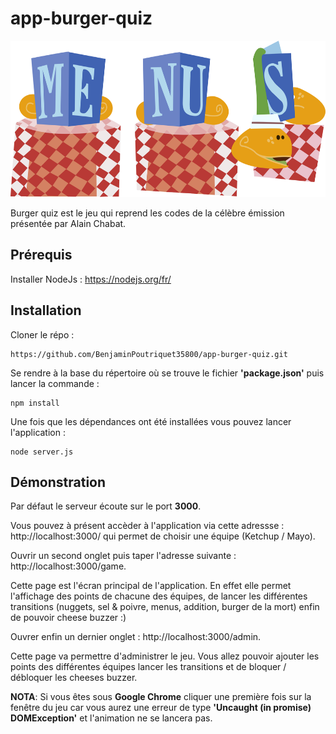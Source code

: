 # app-burger-quiz

<p align="center">
<img src="https://raw.githubusercontent.com/BenjaminPoutriquet35800/app-burger-quiz/master/views/public/images/backgrounds/menus.svg?sanitize=true" height="250"> 
</p>

Burger quiz est le jeu qui reprend les codes de la célèbre émission présentée par Alain Chabat. 

## Prérequis
Installer NodeJs : https://nodejs.org/fr/

## Installation

Cloner le répo :

```
https://github.com/BenjaminPoutriquet35800/app-burger-quiz.git
```

Se rendre à la base du répertoire où se trouve le fichier **'package.json'** puis lancer la commande :

```
npm install
```

Une fois que les dépendances ont été installées vous pouvez lancer l'application :

```
node server.js
```

## Démonstration

Par défaut le serveur écoute sur le port **3000**. 

Vous pouvez à présent accèder à l'application via cette adressse : http://localhost:3000/ qui permet de choisir une équipe (Ketchup / Mayo).

Ouvrir un second onglet puis taper l'adresse suivante : http://localhost:3000/game.

Cette page est l'écran principal de l'application. 
En effet elle permet l'affichage des points de chacune des équipes, de lancer les différentes transitions (nuggets, sel & poivre, menus, addition, burger de la mort) enfin de pouvoir cheese buzzer :)

Ouvrer enfin un dernier onglet : http://localhost:3000/admin. 

Cette page va permettre d'administrer le jeu. Vous allez pouvoir ajouter les points des différentes équipes lancer les transitions et de bloquer / débloquer les cheeses buzzer.

**NOTA**: Si vous êtes sous **Google Chrome** cliquer une première fois sur la fenêtre du jeu car vous aurez une erreur de type **'Uncaught (in promise) DOMException'** et l'animation ne se lancera pas.



